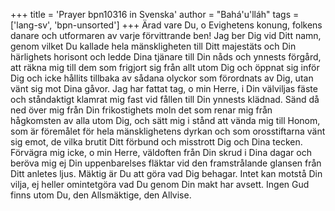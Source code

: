 +++
title = 'Prayer bpn10316 in Svenska'
author = "Bahá'u'lláh"
tags = ['lang-sv', 'bpn-unsorted']
+++
Ärad vare Du, o Evighetens konung, folkens danare och utformaren av varje förvittrande ben! Jag ber Dig vid Ditt namn, genom vilket Du kallade hela mänskligheten till Ditt majestäts och Din härlighets horisont och ledde Dina tjänare till Din nåds och ynnests förgård, att räkna mig till dem som frigjort sig från allt utom Dig och öppnat sig inför Dig och icke hållits tillbaka av sådana olyckor som förordnats av Dig, utan vänt sig mot Dina gåvor.
Jag har fattat tag, o min Herre, i Din välviljas fäste och ståndaktigt klamrat mig fast vid fållen till Din ynnests klädnad. Sänd då ned över mig från Din frikostighets moln det som renar mig från hågkomsten av alla utom Dig, och sätt mig i stånd att vända mig till Honom, som är föremålet för hela mänsklighetens dyrkan och som orosstiftarna vänt sig emot, de vilka brutit Ditt förbund och misstrott Dig och Dina tecken.
Förvägra mig icke, o min Herre, väldoften från Din skrud i Dina dagar och beröva mig ej Din uppenbarelses fläktar vid den framstrålande glansen från Ditt anletes ljus. Mäktig är Du att göra vad Dig behagar. Intet kan motstå Din vilja, ej heller omintetgöra vad Du genom Din makt har avsett.
Ingen Gud finns utom Du, den Allsmäktige, den Allvise.
